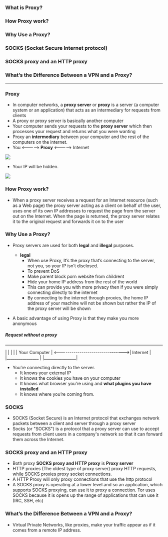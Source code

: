 ### What is Proxy?
### How Proxy work?
### Why Use a Proxy?
### SOCKS (Socket Secure Internet protocol)
### SOCKS proxy and an HTTP proxy
### What’s the Difference Between a VPN and a Proxy?


-----------------
### Proxy
- In computer networks, a **proxy server** or **proxy** is a server (a computer system or an application) that acts as an intermediary for requests from clients
- A proxy or proxy server is basically another computer
- Your computer sends your requests to the **proxy server** which then processes your request and returns what you were wanting
- Proxy an **intermediary** between your computer and the rest of the computers on the internet.
- You  <-----> **Proxy** <-----> Internet 

![](https://github.com/leminhtuan2015/Wiki/blob/master/images/proxy-server1.jpg)

- Your IP will be hidden.

![](https://github.com/leminhtuan2015/Wiki/blob/master/images/proxy-server.jpg)

### How Proxy work?
 - When a proxy server receives a request for an Internet resource (such as a Web page) the proxy server acting as a client on behalf of the user, uses one of its own IP addresses to request the page from the server out on the Internet. When the page is returned, the proxy server relates it to the original request and forwards it on to the user
 
### Why Use a Proxy?
 - Proxy servers are used for both **legal** and **illegal** purposes.
   - **legal**
     - When use Proxy, It’s the proxy that’s connecting to the server, not you, so your IP isn’t disclosed.
     - To prevent DoS
     - Make parent block porn website from childrent
     - Hide your home IP address from the rest of the world
     - This can provide you with more privacy then if you were simply connecting directly to the internet
     - By connecting to the internet through proxies, the home IP address of your machine will not be shown but rather the IP of the proxy server will be shown
     
 -  A basic advantage of using Proxy is that they make you more anonymous
 
##### Request without a proxy

 _________________                                     ________________
|                 |                                   |                |
| Your Computer   | <-------------------------------->|     Internet   |
|________________ |                                   |________________|
 
 - You’re connecting directly to the server.
   - It knows your external IP
   - It knows the cookies you have on your computer
   - It knows what browser you’re using and **what plugins you have installed**
   - It knows where you’re coming from.

### SOCKS
 - SOCKS (Socket Secure) is an Internet protocol that exchanges network packets between a client and server through a proxy server
 - Socks (or "SOCKS") is a protocol that a proxy server can use to accept requests from client users in a company's network so that it can forward them across the Internet. 
 
### SOCKS proxy and an HTTP proxy
 - Both proxy **SOCKS proxy and HTTP proxy** is **Proxy server**
 - HTTP proxies (The oldest type of proxy server) proxy HTTP requests, while SOCKS proxies proxy socket connections.
 - A HTTP Proxy will only proxy connections that use the http protocol
 - A SOCKS proxy is operating at a lower level and so an application, which supports SOCKS proxying, can use it to proxy a connection. Tor uses SOCKS because it is opens up the range of applications that can use it (IRC, SSH, etc)
  
### What’s the Difference Between a VPN and a Proxy?
 - Virtual Private Networks, like proxies, make your traffic appear as if it comes from a remote IP address. 
